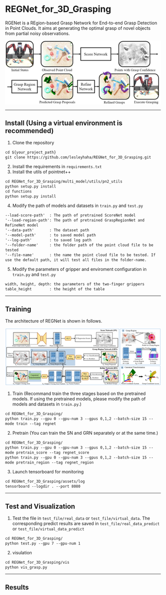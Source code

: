 #  REGNet_for_3D_Grasping
RGENet is a REgion-based Grasp Network for End-to-end Grasp Detection in Point Clouds. It aims at generating the optimal grasp of novel objects from partial noisy observations.
<div align=center>
<img src=markdown/1_1.png width=600>
</div>

---
## Install (Using a virtual environment is recommended)
1. Clone the repository
```
cd ${your_project_path}
git clone https://github.com/lesleyhaha/REGNet_for_3D_Grasping.git
```

2. Install the requirements in ```requirements.txt```
3. Install the utils of pointnet++
```
cd REGNet_for_3D_Grasping/multi_model/utils/pn2_utils
python setup.py install
cd functions
python setup.py install
```
4. Modify the path of models and datasets in ```train.py``` and ```test.py```
```
--load-score-path'  : The path of pretrained ScoreNet model 
'--load-region-path': The path of pretrained GraspRegionNet and RefineNet model 
'--data-path'       : The dataset path
'--model-path'      : to saved model path
'--log-path'        : to saved log path
'--folder-name'     : the folder path of the point cloud file to be tested
'--file-name'       : the name the point cloud file to be tested. If use the default path, it will test all files in the folder-name.
```
5. Modify the parameters of gripper and enviroment configuration in ```train.py``` and ```test.py```
```
width, height, depth: the parameters of the two-finger grippers
table_height        : the height of the table
```
---
## Training
The architecture of REGNet is shown in follows.
<div align=center>
<img src=markdown/4_2.png width=800>
</div>
 
1. Train (Recommand train the three stages based on the pretrained models.
If using the pretrained models, please modify the path of models and datasets in ```train.py```.)
```
cd REGNet_for_3D_Grasping/
python train.py --gpu 0 --gpu-num 3 --gpus 0,1,2 --batch-size 15 --mode train --tag regnet
```

2. Pretrain (You can train the SN and GRN separately or at the same time.)
```
cd REGNet_for_3D_Grasping/
python train.py --gpu 0 --gpu-num 3 --gpus 0,1,2 --batch-size 15 --mode pretrain_score --tag regnet_score
python train.py --gpu 0 --gpu-num 3 --gpus 0,1,2 --batch-size 15 --mode pretrain_region --tag regnet_region
```

3. Launch tensorboard for monitoring
```
cd REGNet_for_3D_Grasping/assets/log
tensorboard --logdir . --port 8080
```

---
## Test and Visualization
1. Test the file in ```test_file/real_data``` or ```test_file/virtual_data```. The corresponding predict results are saved in ```test_file/real_data_predict``` or ```test_file/virtual_data_predict```
```
cd REGNet_for_3D_Grasping/
python test.py --gpu 7 --gpu-num 1
```

2. visulation 
```
cd REGNet_for_3D_Grasping/vis
python vis_grasp.py 
```
---
## Results